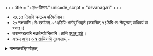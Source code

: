 +++
title = "+२७-विभागः"
unicode_script = "devanagari"
+++

- २७.३३ दिनानि चन्द्रस्य परिवर्तनाय।
- २७ नक्षत्राणि।  तैः खगोलम् ~१३डिग्रि-भागेषु भिद्यते (कदाचित् १३डिग्रि-तः नैय्यून्यम् वाधिक्यं वा स्यात्।)
- तारामण्डलानि नक्षत्रेभ्यो भिन्नानि। तानि [पृथक् पृष्ठे](../tArAmaNDala/)।
- यन्त्रम् [अत्र](http://www.prokerala.com/astrology/nakshatra-finder/)।
  [अत्र खचित्राणि](../../history/images/) दृश्यन्ताम् -

<details><summary>मानसतरङ्गिणीकृत्</summary>

- Hindu-s divided the zodiac into 27 equal sections, each subdivided into 4 pAda-s (identified by a unique syllable). Each nakShatra naturally falls within one or two rAshi-s, and is associated with 1+ stars (though it may be named after a different maNDala to the north or south of the zodiac belt).
### आथर्वणनक्षत्रकल्पे
> "षट् कृत्तिका, एका रोहिणी, तिस्रो मृगशिर, एकार्द्रा, द्वे पुनर्वसू, एकः पुष्यः, षड् आश्लेषाः, षण् मघाः, चतस्रः फल्गुन्यः, पञ्च हस्त, एका चित्रा, एका स्वातिर्, द्वे विशाखे, चतस्रो ऽनुराधा, एका ज्येष्ठा, सप्त मूलम्, अष्टाव् अषाढा, एको ऽभिजित्, तिस्रः श्रवणः, पञ्च श्रविष्ठा, एका शतभिषा, चतस्रः प्रोष्ठपदौ, एका रेवती, द्वे अश्वयुजौ, तिस्रो भरण्य - इति सङ्ख्या परिमितं ब्रह्म॥"
>
> - ([MT](https://manasataramgini.wordpress.com/2017/07/01/a-note-on-the-asterisms-forming-the-nak%e1%b9%a3atra-s/))

### ब्रह्मगुप्तः खण्डखाध्यके

> "मूल अज अहिर्बुध्न्य अश्वयुग् अदिति इन्द्राग्नी फल्गुनी द्वितयम् ।  
> त्वाष्ट्र-गुरु-वारुण आर्द्र अनिल-पौष्णान्य् एक ताराणि ॥  
> ब्रह्म इन्द्र-यम-हरि इन्दु-त्रितयम् षड्-वह्नि-भुजग-पित्र्याणि ।  
> मैत्राषाड-चतुष्कम् वसु-रवि-रोहिण्य इति पञ्च ॥"
>
तदा तु -

- कृत्तिका: ६
- रोहिणी: ५ (likely whole Hyades+Aldebaran);
- मृगशिरस्: ३
- आर्द्रा: १
- पुनर्वसू: २
- पुष्य: १
- आश्लेषा: ६
- मघा: ५
- फल्गुनि-स्: २ + २
- हस्त: ५
- चित्रा: १
- स्वाति: १
- विशाख: २
- अनुराधा: ४
- ज्येष्ठा: ३
- मूल: १
- अषाढा-स्: ४ + ४
- अभिजित्: ३
- श्रवण: ३
- श्रविष्ठा: ५
- शतभिषा: १
- प्रोष्ठपद-स्: २ + २
- रेवती: १
- अश्वयुजौ: २
- भरणि: ३।।
</details>
